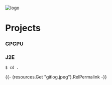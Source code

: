 
![logo](/gitlog.jpeg)
# Projects
### GPGPU
### J2E


```shell
$ cd .
```

{{- (resources.Get "gitlog.jpeg").RelPermalink -}}
